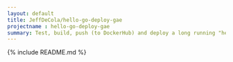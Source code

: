 ```yaml
---
layout: default
title: JeffDeCola/hello-go-deploy-gae
projectname : hello-go-deploy-gae
summary: Test, build, push (to DockerHub) and deploy a long running "hello-world" Docker Image to Google App Engine (gae).
---
```


{% include README.md %}
